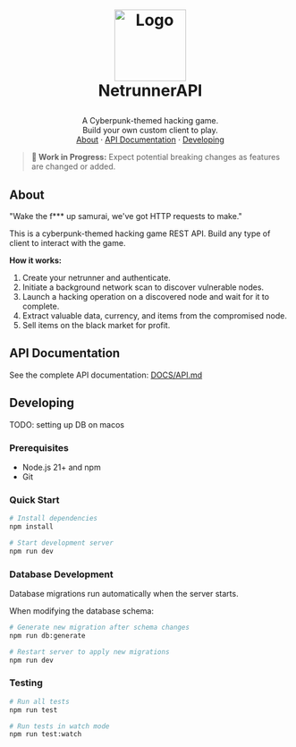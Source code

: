 <!-- LOGO -->
<h1>
<p align="center">
  <img src="https://github.com/user-attachments/assets/3f6d49eb-60a0-4144-8992-eccb675bca66" alt="Logo" width="128">
  <br>NetrunnerAPI
</h1>
  <p align="center">
A Cyberpunk-themed hacking game.<br>Build your own custom client to play.
    <br />
    <a href="#about">About</a>
    ·
    <a href="#API Documentation">API Documentation</a>
    ·
    <a href="#developing">Developing</a>
  </p>
</p>

> **🚧 Work in Progress:** Expect potential breaking changes as features are changed or added.

## About

"Wake the f\*\*\* up samurai, we've got HTTP requests to make."

This is a cyberpunk-themed hacking game REST API. Build any type of client to interact with the game.

**How it works:**

1. Create your netrunner and authenticate.
2. Initiate a background network scan to discover vulnerable nodes.
3. Launch a hacking operation on a discovered node and wait for it to complete.
4. Extract valuable data, currency, and items from the compromised node.
5. Sell items on the black market for profit.

## API Documentation

See the complete API documentation: [DOCS/API.md](/DOCS/API.md)

## Developing

TODO: setting up DB on macos

### Prerequisites

- Node.js 21+ and npm
- Git

### Quick Start

```bash
# Install dependencies
npm install

# Start development server
npm run dev
```

### Database Development

Database migrations run automatically when the server starts.

When modifying the database schema:

```bash
# Generate new migration after schema changes
npm run db:generate

# Restart server to apply new migrations
npm run dev
```

### Testing

```bash
# Run all tests
npm run test

# Run tests in watch mode
npm run test:watch
```
